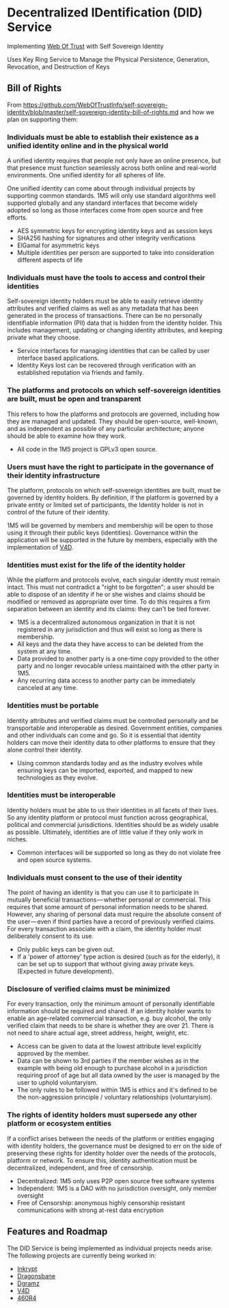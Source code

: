 # Decentralized IDentification (DID) Service
Implementing [Web Of Trust](https://en.wikipedia.org/wiki/Web_of_trust) with Self Sovereign Identity
 
Uses Key Ring Service to Manage the Physical Persistence, Generation, Revocation, and Destruction of Keys

## Bill of Rights

From https://github.com/WebOfTrustInfo/self-sovereign-identity/blob/master/self-sovereign-identity-bill-of-rights.md
and how we plan on supporting them:

### Individuals must be able to establish their existence as a unified identity online and in the physical world
A unified identity requires that people not only have an online presence, but that presence must function seamlessly
across both online and real-world environments. One unified identity for all spheres of life.

One unified identity can come about through individual projects by supporting common standards.
1M5 will only use standard algorithms well supported globally and any standard interfaces that become widely adopted
so long as those interfaces come from open source and free efforts.

* AES symmetric keys for encrypting identity keys and as session keys
* SHA256 hashing for signatures and other integrity verifications
* ElGamal for asymmetric keys
* Multiple identities per person are supported to take into consideration different aspects of life

### Individuals must have the tools to access and control their identities
Self-sovereign identity holders must be able to easily retrieve identity attributes and verified claims as well
as any metadata that has been generated in the process of transactions. There can be no personally identifiable
information (PII) data that is hidden from the identity holder. This includes management, updating or changing
identity attributes, and keeping private what they choose.

* Service interfaces for managing identities that can be called by user interface based applications.
* Identity Keys lost can be recovered through verification with an established reputation via friends and family.

### The platforms and protocols on which self-sovereign identities are built, must be open and transparent
This refers to how the platforms and protocols are governed, including how they are managed and updated.
They should be open-source, well-known, and as independent as possible of any particular architecture;
anyone should be able to examine how they work.

* All code in the 1M5 project is GPLv3 open source.

### Users must have the right to participate in the governance of their identity infrastructure
The platform, protocols on which self-sovereign identities are built, must be governed by identity holders.
By definition, if the platform is governed by a private entity or limited set of participants, the Identity holder
is not in control of the future of their identity.

1M5 will be governed by members and membership will be open to those using it through their public keys (identities).
Governance within the application will be supported in the future by members, especially with the implementation of [V4D](https://v4d.io).

### Identities must exist for the life of the identity holder

While the platform and protocols evolve, each singular identity must remain intact. This must not contradict a
"right to be forgotten"; a user should be able to dispose of an identity if he or she wishes and claims should
be modified or removed as appropriate over time. To do this requires a firm separation between an identity and
its claims: they can't be tied forever.

* 1M5 is a decentralized autonomous organization in that it is not registered in any jurisdiction and thus will exist so long as there is membership.
* All keys and the data they have access to can be deleted from the system at any time.
* Data provided to another party is a one-time copy provided to the other party and no longer revocable unless maintained with the other party in 1M5.
* Any recurring data access to another party can be immediately canceled at any time.

### Identities must be portable

Identity attributes and verified claims must be controlled personally and be transportable and interoperable
as desired. Government entities, companies and other individuals can come and go. So it is essential that
identity holders can move their identity data to other platforms to ensure that they alone
control their identity.

* Using common standards today and as the industry evolves while ensuring keys can be imported, exported, and mapped to new technologies as they evolve.

### Identities must be interoperable

Identity holders must be able to us their identities in all facets of their lives. So any identity platform
or protocol must function across geographical, political and commercial jurisdictions. Identities should be as
widely usable as possible. Ultimately, identities are of little value if they only work in niches.

* Common interfaces will be supported so long as they do not violate free and open source systems.

### Individuals must consent to the use of their identity

The point of having an identity is that you can use it to participate in mutually beneficial
transactions — whether personal or commercial. This requires that some amount of personal information
needs to be shared. However, any sharing of personal data must require the absolute consent of the
user — even if third parties have a record of previously verified claims. For every transaction associate
with a claim, the identity holder must deliberately consent to its use.

* Only public keys can be given out.
* If a 'power of attorney' type action is desired (such as for the elderly), it can be set up to support that without giving away private keys. (Expected in future development).

### Disclosure of verified claims must be minimized

For every transaction, only the minimum amount of personally identifiable information should be required
and shared. If an identity holder wants to enable an age-related commercial transaction, e.g. buy alcohol,
the only verified claim that needs to be share is whether they are over 21. There is not need to share actual age,
street address, height, weight, etc.

* Access can be given to data at the lowest attribute level explicitly approved by the member.
* Data can be shown to 3rd parties if the member wishes as in the example with being old enough to purchase alcohol in a jurisdiction requiring proof of age but all data owned by the user is managed by the user to uphold voluntaryism.
* The only rules to be followed within 1M5 is ethics and it's defined to be the non-aggression principle / voluntary relationships (voluntaryism).

### The rights of identity holders must supersede any other platform or ecosystem entities</h2>

If a conflict arises between the needs of the platform or entities engaging with identity holders, the
governance must be designed to err on the side of preserving these rights for identity holder over the
needs of the protocols, platform or network. To ensure this, identity authentication must be decentralized,
independent, and free of censorship.

* Decentralized: 1M5 only uses P2P open source free software systems
* Independent: 1M5 is a DAO with no jurisdiction oversight, only member oversight
* Free of Censorship: anonymous highly censorship resistant communications with strong at-rest data encryption

## Features and Roadmap
The DID Service is being implemented as individual projects needs arise.
The following projects are currently being worked in:

* [Inkrypt](https://inkrypt.io)
* [Dragonsbane](https://dragonsbane.io)
* [Dgramz](https://dgramz.io)
* [V4D](https://v4d.io)
* [460R4](https://460r4.io)
